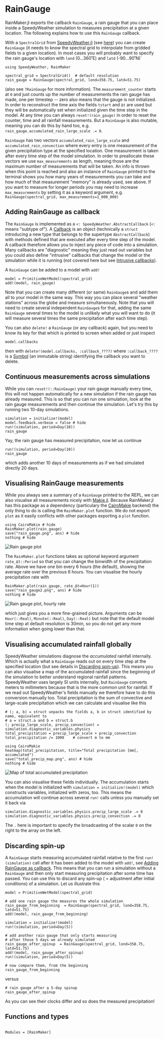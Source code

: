 # RainGauge

RainMaker.jl exports the callback `RainGauge`, a rain gauge that you
can place inside a SpeedyWeather simulation to measures precipitation
at a given location. The following explains how to use this `RainGauge` callback. 

With a `SpectralGrid` from
[SpeedyWeather.jl](https://github.com/SpeedyWeather/SpeedyWeather.jl) (see
[here](https://speedyweather.github.io/SpeedyWeather.jl/dev/how_to_run_speedy/#SpectralGrid))
you can create `RainGauge` (it needs to know the spectral grid to interpolate
from gridded fields to a given location). In most cases you
will probably want to specify the rain gauge's location
with `lond` (0...360˚E) and `latd` (-90...90˚N)`

```@example rain_gauge
using SpeedyWeather, RainMaker

spectral_grid = SpectralGrid()  # default resolution
rain_gauge = RainGauge(spectral_grid, lond=358.75, latd=51.75)
```

(also see `?RainGauge` for more information). The `measurement_counter`
starts at `0` and just counts up the number of measurements the
rain gauge has made, one per timestep -- zero also means that the gauge
is not initialized. In order to reconstruct the time axis
the fields `tstart` and `Δt` are used but they will be automatically
set when initialized given the time step in the model.
At any time you can always `reset!(rain_gauge)` in order
to reset the counter, time and all rainfall measurements.
But a `RainGauge` is also mutable, meaning you can do
this by hand too, e.g. `rain_gauge.accumulated_rain_large_scale .= 0`.

`RainGauge` has two vectors `accumulated_rain_large_scale` and
`accumulated_rain_convection` where every entry is one measurement
of the given precipitation type at the specified location.
One measurement is taken after every time step of the model simulation.
In order to preallocate these vectors we use `max_measurements`
as length, meaning those are the maximum number of measurements
that will be taken. An info is thrown when this point is reached
and also an instance of `RainGauge` printed to the terminal
shows you how many years of measurements you can take and how
much of that measurement "memory" is already used, see above.
If you want to measure for longer periods you may need
to increase `max_measurements` by setting it as a keyword
argument, e.g. `RainGauge(spectral_grid, max_measurements=1_000_000)`

## Adding RainGauge as callback

The `RainGauge` is implemented as a `<: SpeedyWeather.AbstractCallback`
(`<:` means "subtype of"). A
[Callback](https://speedyweather.github.io/SpeedyWeather.jl/dev/callbacks/#Callbacks)
is an object (technically a `struct` introducing a new type that belongs to the
supertype `AbstractCallback`) with methods defined that are executed after
every time step of the model. A callback therefore allows you to inject any piece
of code into a simulation. Many callbacks are "diagnostic" meaning they just read
out variables but you could also define "intrusive" callbacks
that change the model or the simulation while it is running
(not covered here but see
[Intrusive callbacks](https://speedyweather.github.io/SpeedyWeather.jl/dev/callbacks/#intrusive_callbacks)).

A `RainGauge` can be added to a model with `add!`

```@example rain_gauge
model = PrimitiveWetModel(spectral_grid)
add!(model, rain_gauge)
```

Note that you can create many different (or same) `RainGauge`s and
add them all to your model in the same way. This way you can
place several "weather stations" across the globe and
measure simultaneously. Note that you will need to create
several independent `RainGauge`s for that, adding the same
`RainGauge` several times to the model is unlikely what
you will want to do (it will measure several times the same
precipitation after each time step).

You can also `delete!` a `RainGauge` (or any callback) again,
but you need to know its key for that which is printed to screen
when added or just inspect

```@example rain_gauge
model.callbacks
```

then with `delete!(model.callbacks, :callback_????)` where `:callback_????`
is a [Symbol](https://docs.julialang.org/en/v1/manual/metaprogramming/#Symbols)
(an immutable string) identifying the callback you want to delete.

## Continuous measurements across simulations

While you can `reset!(::RainGauge)` your rain gauge manually
every time, this will not happen automatically for a new
simulation if the rain gauge has already measured. This
is so that you can run one simulation, look at the
rain gauge measurements and then continue the simulation.
Let's try this by running two 10-day simulations.

```@example rain_gauge
simulation = initialize!(model)
model.feedback.verbose = false # hide
run!(simulation, period=Day(10))
rain_gauge
```
Yay, the rain gauge has measured precipitation, now let
us continue

```@example rain_gauge
run!(simulation, period=Day(10))
rain_gauge
```
which adds another 10 days of measurements as if we
had simulated directly 20 days.

## Visualising RainGauge measurements

While you always see a summary of a `RainGauge` printed to the REPL, we can also visualise all
measurements nicely with [Makie.jl](https://github.com/MakieOrg/Makie.jl).
Because RainMaker.jl has this package as a dependency
(particulary the [CairoMakie](https://docs.makie.org/stable/explanations/backends/cairomakie)
backend) the only thing to do is calling the `RainMaker.plot` function.
We do not export `plot` as it easily conflicts with other packages
exporting a `plot` function.

```@example rain_gauge
using CairoMakie # hide
RainMaker.plot(rain_gauge)
save("rain_gauge.png", ans) # hide
nothing # hide
```
![Rain gauge plot](rain_gauge.png)

The `RainMaker.plot` functions takes as optional keyword argument
`rate_Δt::Period` so that you can change the binwidth of the
precipitation rate. Above we have one bin every 6 hours (the default), showing
the average rate over the previous 6 hours. You can visualise
the hourly precipitation rate with

```@example rain_gauge
RainMaker.plot(rain_gauge, rate_Δt=Hour(1))
save("rain_gauge2.png", ans) # hide
nothing # hide
```
![Rain gauge plot, hourly rate](rain_gauge2.png)

which just gives you a more fine-grained picture. Arguments
can be `Hour(::Real)`, `Minute(::Real)`, `Day(::Real)`
but note that the default model time step at default resolution
is 30min, so you do not get any more information when going
lower than that.

## Visualising accumulated rainfall globally

SpeedyWeather simulations diagnose the _accumulated_ rainfall internally.
Which is actually what a `RainGauge` reads out on every time step at
the specified location (but see details in [Discarding spin-up](@ref)).
This means you can also visualise a map of the accumulated rainfall since the
beginning of the simulation to better understand regional rainfall patterns.
SpeedyWeather uses largely SI units internally, but `RainGauge` converts
meters to millimeters because that is the more common unit for rainfall.
If we read out SpeedyWeather's fields manually we therefore have to do
this conversion manually too. Total precipitation is the sum of convective
and large-scale precipitation which we can calculate and visualise like this

```@example rain_gauge
# (; a, b) = struct unpacks the fields a, b in struct identified by name, equivalent to
# a = struct.a and b = struct.b
(; precip_large_scale, precip_convection) = simulation.diagnostic_variables.physics
total_precipitation = precip_large_scale + precip_convection
total_precipitation /= 1000    # convert m to mm

using CairoMakie
heatmap(total_precipitation, title="Total precipitation [mm], accumulated")
save("total_precip_map.png", ans) # hide
nothing # hide
```
![Map of total accumulated precipitation](total_precip_map.png)

You can also visualise these fields individually. The accumulation starts when
the model is initialized with `simulation = initialize!(model)` which constructs
variables, initialized with zeros, too. This means the accumulation will
continue across several `run!` calls unless you manually set it back via
```@example rain_gauge
simulation.diagnostic_variables.physics.precip_large_scale .= 0
simulation.diagnostic_variables.physics.precip_convection .= 0
```
The `.` here is important to specify the broadcasting of the scalar `0` on the right
to the array on the left.

## Discarding spin-up

A `RainGauge` starts measuring accumulated rainfall relative to the
first `run!(simulation)` call after it has been added to the model with
`add!`, see [Adding RainGauge as callback](@ref). This means that
you can run a simulation without a `RainGauge` and then only start
measuring precipitation after some time has passed. You
can use this to discard any spin-up ( = adjustment after initial conditions)
of a simulation. Let us illustrate this

```@example rain_gauge
model = PrimitiveWetModel(spectral_grid)

# add one rain gauge the measures the whole simulation
rain_gauge_from_beginning  = RainGauge(spectral_grid, lond=358.75, latd=51.75)
add!(model, rain_gauge_from_beginning)

simulation = initialize!(model)
run!(simulation, period=Day(5))

# add another rain gauge that only starts measuring
# after those 5 days we already simulated
rain_gauge_after_spinup  = RainGauge(spectral_grid, lond=358.75, latd=51.75)
add!(model, rain_gauge_after_spinup)
run!(simulation, period=Day(5))

# now compare them, from the beginning
rain_gauge_from_beginning
```

versus

```@example rain_gauge
# rain gauge after a 5-day spinup
rain_gauge_after_spinup
```

As you can see their clocks differ and so does the measured precipitation!


## Functions and types

```@index
```

```@autodocs
Modules = [RainMaker]
```


